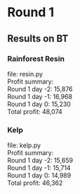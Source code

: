 # Round 1
## Results on BT
### Rainforest Resin
file: resin.py \
Profit summary: \
Round 1 day -2: 15,876 \
Round 1 day -1: 16,968 \
Round 1 day 0: 15,230 \
Total profit: 48,074

### Kelp
file: kelp.py \
Profit summary: \
Round 1 day -2: 15,659 \
Round 1 day -1: 15,714 \
Round 1 day 0: 14,989 \
Total profit: 46,362
